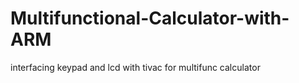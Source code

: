 # Multifunctional-Calculator-with-ARM
interfacing keypad and lcd with tivac for multifunc calculator
